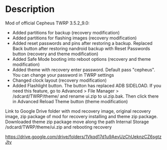 # Description

Mod of official Cepheus TWRP 3.5.2_9.0:

- Added partitions for backup (recovery modification)
- Added partitions for flashing images (recovery modification)
- Added reset passwords and pins after restoring a backup. Replaced Back button after restoring nandroid backup with Reset Passwords button (recovery and theme modification)
- Added Safe Mode booting into reboot options (recovery and theme modification)
- Added theme with recovery enter password. Default pass "cepheus". You can change your password in TWRP settings
- Changed clock layout (recovery modification)
- Added Flashlight button. The button has replaced ADB SIDELOAD. If you need this feature, go to Advanced > File Manager > /sdcard/TWRP/theme/ and rename ui.zip to ui.zip.bak. Then click there in Advanced Reload Theme button (theme modification)

Link to Google Drive folder with mod recovery image, original recovery image, zip package of mod for recovery installing and theme zip package.
Downloaded theme zip package move along the path Internal Storage /sdcard/TWRP/theme/ui.zip and rebooting recovery

https://drive.google.com/drive/folders/1Vkqd17d1u9AevUzChUeknzCZ6sgtzJty

